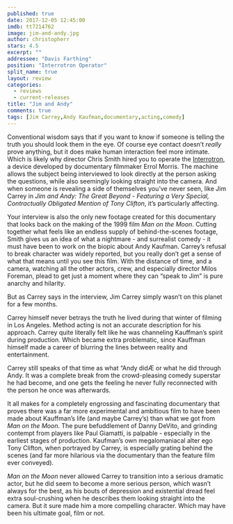 ```yaml
---
published: true
date: 2017-12-05 12:45:00
imdb: tt7214762
image: jim-and-andy.jpg
author: christopherr
stars: 4.5
excerpt: ""
addressee: "Davis Farthing"
position: "Interrotron Operator"
split_name: true
layout: review
categories: 
  - reviews
  - current-releases
title: "Jim and Andy"
comments: true
tags: [Jim Carrey,Andy Kaufman,documentary,acting,comedy]
---
```

Conventional wisdom says that if you want to know if someone is telling the truth you should look them in the eye. Of course eye contact doesn’t _really_ prove anything, but it does make human interaction feel more intimate. Which is likely why director Chris Smith hired you to operate the [Interrotron](https://www.fastcodesign.com/1663105/errol-morriss-secret-weapon-for-unsettling-interviews-the-interrotron), a device developed by documentary filmmaker Errol Morris. The machine allows the subject being interviewed to look directly at the person asking the questions, while also seemingly looking straight into the camera. And when someone is revealing a side of themselves you’ve never seen, like Jim Carrey in _Jim and Andy: The Great Beyond - Featuring a Very Special, Contractually Obligated Mention of Tony Clifton_, it’s particularly affecting.

Your interview is also the only new footage created for this documentary that looks back on the making of the 1999 film _Man on the Moon_. Cutting together what feels like an endless supply of behind-the-scenes footage, Smith gives us an idea of what a nightmare - and surrealist comedy - it must have been to work on the biopic about Andy Kaufman. Carrey’s refusal to break character was widely reported, but you really don’t get a sense of what that means until you see this film. With the distance of time, and a camera, watching all the other actors, crew, and especially director Milos Foreman, plead to get just a moment where they can “speak to Jim” is pure anarchy and hilarity.

But as Carrey says in the interview, Jim Carrey simply wasn’t on this planet for a few months.

Carrey himself never betrays the truth he lived during that winter of filming in Los Angeles. Method acting is not an accurate description for his approach. Carrey quite literally felt like he was channeling Kauffman’s spirit during production. Which became extra problematic, since Kauffman himself made a career of blurring the lines between reality and entertainment.

Carrey still speaks of that time as what “Andy didÆ or what he did through Andy. It was a complete break from the crowd-pleasing comedy superstar he had become, and one gets the feeling he never fully reconnected with the person he once was afterwards.

It all makes for a completely engrossing and fascinating documentary that proves there was a far more experimental and ambitious film to have been made about Kauffman’s life (and maybe Carrey’s) than what we got from _Man on the Moon_. The pure befuddlement of Danny DeVito, and grinding contempt from players like Paul Giamatti, is palpable - especially in the earliest stages of production. Kaufman’s own megalomaniacal alter ego Tony Clifton, when portrayed by Carrey, is especially grating behind the scenes (and far more hilarious via the documentary than the feature film ever conveyed).

_Man on the Moon_ never allowed Carrey to transition into a serious dramatic actor, but he did seem to become a more serious person, which wasn’t always for the best, as his bouts of depression and existential dread feel extra soul-crushing when he describes them looking straight into the camera. But it sure made him a more compelling character. Which may have been his ultimate goal, film or not.